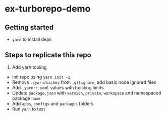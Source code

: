 # ex-turborepo-demo

## Getting started
- `yarn` to install deps

## Steps to replicate this repo
1. Add yarn tooling
  - Init repo using `yarn init -2`
  - Remove `./yarn/caches` from `.gitignore`, add basic node ignored files
  - Add `.yarnrc.yaml` values with hoisting limits
  - Update `package.json` with `version`, `private`, `workspace` and namespaced package `name`
  - Add `apps`, `configs` and `packages` folders
  - Run `yarn` to test

